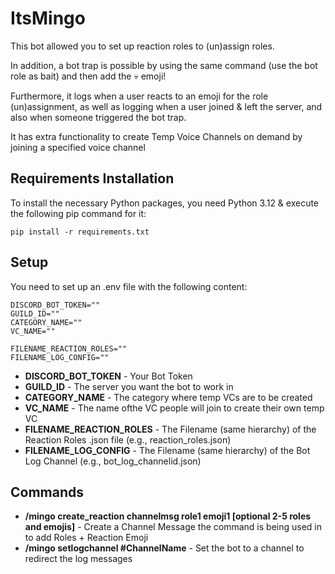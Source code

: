 # ItsMingo

This bot allowed you to set up reaction roles to (un)assign roles.

In addition, a bot trap is possible by using the same command (use the bot role as bait) and then add the :skull: emoji!

Furthermore, it logs when a user reacts to an emoji for the role (un)assignment, as well as logging when a user joined & left the server, and also when someone triggered the bot trap.

It has extra functionality to create Temp Voice Channels on demand by joining a specified voice channel

## Requirements Installation

To install the necessary Python packages, you need Python 3.12 & execute the following pip command for it:
```
pip install -r requirements.txt
```

## Setup

You need to set up an .env file with the following content:
```
DISCORD_BOT_TOKEN=""
GUILD_ID=""
CATEGORY_NAME=""
VC_NAME=""

FILENAME_REACTION_ROLES=""
FILENAME_LOG_CONFIG=""
```

* **DISCORD_BOT_TOKEN** - Your Bot Token
* **GUILD_ID** - The server you want the bot to work in
* **CATEGORY_NAME** - The category where temp VCs are to be created
* **VC_NAME** - The name ofthe VC people will join to create their own temp VC
* **FILENAME_REACTION_ROLES** - The Filename (same hierarchy) of the Reaction Roles .json file (e.g., reaction_roles.json)
* **FILENAME_LOG_CONFIG** - The Filename (same hierarchy) of the Bot Log Channel (e.g., bot_log_channelid.json)

## Commands

* **/mingo create_reaction channelmsg role1 emoji1 [optional 2-5 roles and emojis]** - Create a Channel Message the command is being used in to add Roles + Reaction Emoji
* **/mingo setlogchannel #ChannelName** - Set the bot to a channel to redirect the log messages